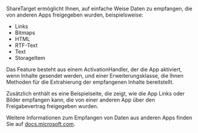 ﻿ShareTarget ermöglicht Ihnen, auf einfache Weise Daten zu empfangen, die von anderen Apps freigegeben wurden, beispielsweise:

  * Links
  * Bitmaps
  * HTML
  * RTF-Text
  * Text
  * StorageItem

Das Feature besteht aus einem ActivationHandler, der die App aktiviert, wenn Inhalte gesendet werden, und einer Erweiterungsklasse, die Ihnen Methoden für die Extrahierung der empfangenen Inhalte bereitstellt.

Zusätzlich enthält es eine Beispielseite, die zeigt, wie die App Links oder Bilder empfangen kann, die von einer anderen App über den Freigabevertrag freigegeben wurden.

Weitere Informationen zum Empfangen von Daten aus anderen Apps finden Sie auf 
[docs.microsoft.com](https://docs.microsoft.com/de-de/windows/uwp/app-to-app/receive-data).